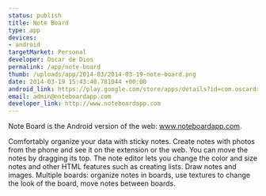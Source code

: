 ```yaml
--- 
status: publish
title: Note Board
type: app
devices: 
- android
targetMarket: Personal
developer: Oscar de Dios
permalink: /app/note-board
thumb: /uploads/app/2014-03/2014-03-19-note-board.png
date: 2014-03-19 15:43:40.781044 +00:00
android_link: https://play.google.com/store/apps/details?id=com.oscardr.tablonnotas
email: admin@noteboardapp.com
developer_link: http://www.noteboardapp.com
---
```


Note Board is the Android version of  the web: www.noteboardapp.com.

Comfortably organize your data with sticky notes.
Create notes with photos from the phone and see it on the extension or the web.
You can move the notes by dragging its top.
The note editor lets you change the color and size notes and other HTML features such as creating lists.
Draw notes and images.
Multiple boards: organize notes in boards, use textures to change the look of the board, move notes between boards.
